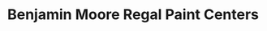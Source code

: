 ---
title: "Benjamin Moore Regal Paint Centers"
url: /wheaton/benjamin-moore-regal-paint-centers/
shop: Farben
---